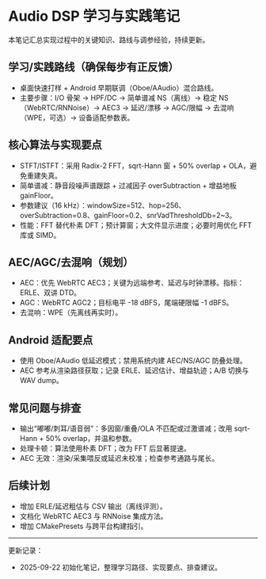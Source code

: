 # Audio DSP 学习与实践笔记

本笔记汇总实现过程中的关键知识、路线与调参经验，持续更新。

## 学习/实践路线（确保每步有正反馈）
- 桌面快速打样 + Android 早期联调（Oboe/AAudio）混合路线。
- 主要步骤：I/O 骨架 → HPF/DC → 简单谱减 NS（离线）→ 稳定 NS（WebRTC/RNNoise）→ AEC3 → 延迟/漂移 → AGC/限幅 → 去混响（WPE，可选）→ 设备适配参数表。

## 核心算法与实现要点
- STFT/ISTFT：采用 Radix-2 FFT，sqrt-Hann 窗 + 50% overlap + OLA，避免重建失真。
- 简单谱减：静音段噪声谱跟踪 + 过减因子 overSubtraction + 增益地板 gainFloor。
- 参数建议（16 kHz）：windowSize=512、hop=256、overSubtraction=0.8、gainFloor=0.2、snrVadThresholdDb=2~3。
- 性能：FFT 替代朴素 DFT；预计算窗；大文件显示进度；必要时用优化 FFT 库或 SIMD。

## AEC/AGC/去混响（规划）
- AEC：优先 WebRTC AEC3；关键为远端参考、延迟与时钟漂移。指标：ERLE、双讲 DTD。
- AGC：WebRTC AGC2；目标电平 -18 dBFS，尾端硬限幅 -1 dBFS。
- 去混响：WPE（先离线再实时）。

## Android 适配要点
- 使用 Oboe/AAudio 低延迟模式；禁用系统内建 AEC/NS/AGC 防叠处理。
- AEC 参考从渲染路径获取；记录 ERLE、延迟估计、增益轨迹；A/B 切换与 WAV dump。

## 常见问题与排查
- 输出“嘟嘟/刺耳/语音弱”：多因窗/重叠/OLA 不匹配或过激谱减；改用 sqrt-Hann + 50% overlap，并温和参数。
- 处理卡顿：算法使用朴素 DFT；改为 FFT 后显著提速。
- AEC 无效：渲染/采集喂反或延迟未校准；检查参考通路与尾长。

## 后续计划
- 增加 ERLE/延迟粗估与 CSV 输出（离线评测）。
- 文档化 WebRTC AEC3 与 RNNoise 集成方法。
- 增加 CMakePresets 与跨平台构建指引。

---
更新记录：
- 2025-09-22 初始化笔记，整理学习路径、实现要点、排查建议。
